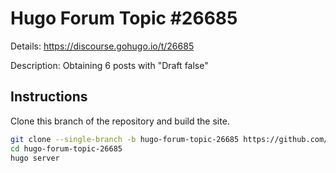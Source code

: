 # Hugo Forum Topic #26685

Details: <https://discourse.gohugo.io/t/26685>

Description: Obtaining 6 posts with "Draft false"

## Instructions

Clone this branch of the repository and build the site.

```bash
git clone --single-branch -b hugo-forum-topic-26685 https://github.com/jmooring/hugo-testing hugo-forum-topic-26685
cd hugo-forum-topic-26685
hugo server
```
